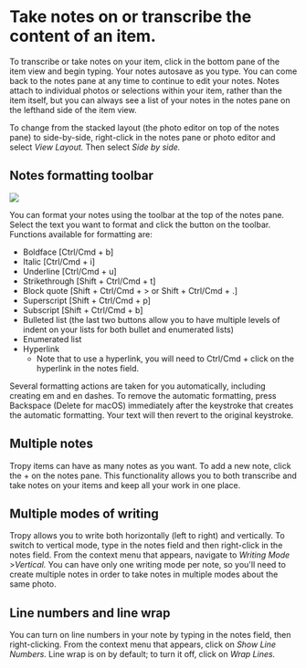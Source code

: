 # Take notes on or transcribe the content of an item.

To transcribe or take notes on your item, click in the bottom pane of the item view and begin typing. Your notes autosave as you type. You can come back to the notes pane at any time to continue to edit your notes. Notes attach to individual photos or selections within your item, rather than the item itself, but you can always see a list of your notes in the notes pane on the lefthand side of the item view.

To change from the stacked layout \(the photo editor on top of the notes pane\) to side-by-side, right-click in the notes pane or photo editor and select _View Layout._ Then select _Side by side._

## Notes formatting toolbar

![](../.gitbook/assets/notes-toolbar.png)

You can format your notes using the toolbar at the top of the notes pane. Select the text you want to format and click the button on the toolbar. Functions available for formatting are:

* Boldface [Ctrl/Cmd + b]
* Italic [Ctrl/Cmd + i]
* Underline [Ctrl/Cmd + u]
* Strikethrough [Shift + Ctrl/Cmd + t]
* Block quote [Shift + Ctrl/Cmd + > or Shift + Ctrl/Cmd + .]
* Superscript [Shift + Ctrl/Cmd + p]
* Subscript [Shift + Ctrl/Cmd + b]
* Bulleted list \(the last two buttons allow you to have multiple levels of indent on your lists for both bullet and enumerated lists\)
* Enumerated list
* Hyperlink
  * Note that to use a hyperlink, you will need to Ctrl/Cmd + click on the hyperlink in the notes field.

Several formatting actions are taken for you automatically, including creating em and en dashes. To remove the automatic formatting, press Backspace \(Delete for macOS\) immediately after the keystroke that creates the automatic formatting. Your text will then revert to the original keystroke.

## Multiple notes

Tropy items can have as many notes as you want. To add a new note, click the + on the notes pane. This functionality allows you to both transcribe and take notes on your items and keep all your work in one place.

## Multiple modes of writing

Tropy allows you to write both horizontally \(left to right\) and vertically. To switch to vertical mode, type in the notes field and then right-click in the notes field. From the context menu that appears, navigate to _Writing Mode_ &gt;_Vertical._ You can have only one writing mode per note, so you'll need to create multiple notes in order to take notes in multiple modes about the same photo.

## Line numbers and line wrap

You can turn on line numbers in your note by typing in the notes field, then right-clicking. From the context menu that appears, click on _Show Line Numbers._ Line wrap is on by default; to turn it off, click on _Wrap Lines._

